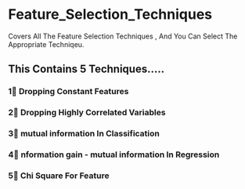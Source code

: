# Feature_Selection_Techniques
Covers All The Feature Selection Techniques , And You Can Select The Appropriate Techniqeu.

## This Contains 5 Techniques.....

### 1⃣ Dropping Constant Features
### 2⃣ Dropping Highly Correlated Variables 
### 3⃣ mutual information In Classification
### 4⃣ nformation gain - mutual information In Regression
### 5⃣ Chi Square For Feature

